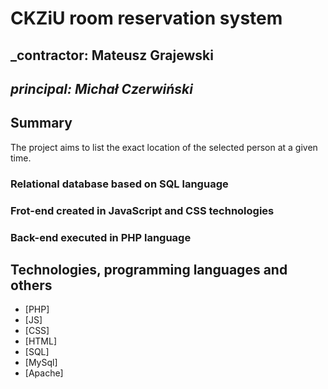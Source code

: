 # CKZiU room reservation system

## _contractor: Mateusz Grajewski
## _principal: Michał Czerwiński_

## Summary
The project aims to list the exact location of the selected person at a given time.

### Relational database based on SQL language

### Frot-end created in JavaScript and CSS technologies

### Back-end executed in PHP language

## Technologies, programming languages and others

- [PHP]
- [JS]
- [CSS]
- [HTML]
- [SQL]
- [MySql]
- [Apache]

 [erd]: <https://github.com/Michal3456/example_project/blob/main/sprites/Untitled%20Diagram.jpg>
